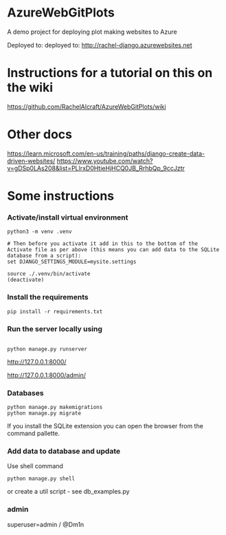 
# AzureWebGitPlots
A demo project for deploying plot making websites to Azure

Deployed to: deployed to: http://rachel-django.azurewebsites.net

# Instructions for a tutorial on this on the wiki
https://github.com/RachelAlcraft/AzureWebGitPlots/wiki

# Other docs
https://learn.microsoft.com/en-us/training/paths/django-create-data-driven-websites/
https://www.youtube.com/watch?v=gDSp0LAs208&list=PLlrxD0HtieHjHCQ0JB_RrhbQp_9ccJztr


# Some instructions
### Activate/install virtual environment
```
python3 -m venv .venv

# Then before you activate it add in this to the bottom of the Activate file as per above (this means you can add data to the SQLite database from a script):
set DJANGO_SETTINGS_MODULE=mysite.settings

source ./.venv/bin/activate
(deactivate)
```
### Install the requirements
```
pip install -r requirements.txt
```


### Run the server locally using
```

python manage.py runserver

```
http://127.0.0.1:8000/

http://127.0.0.1:8000/admin/

### Databases
```
python manage.py makemigrations
python manage.py migrate
```
If you install the SQLite extension you can open the browser from the command pallette.

### Add data to database and update
Use shell command
```
python manage.py shell
```
or create a util script - see db_examples.py


### admin
superuser=admin / @Dm1n




